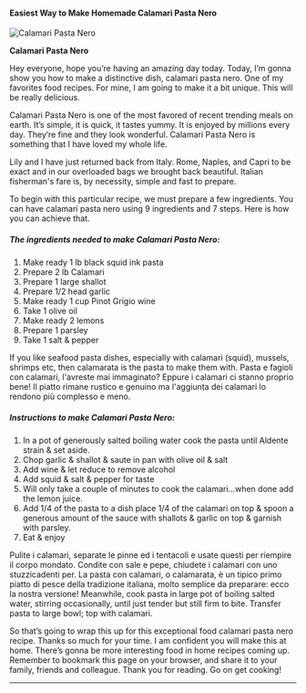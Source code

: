             

#### Easiest Way to Make Homemade Calamari Pasta Nero

![Calamari Pasta Nero](https://img-global.cpcdn.com/recipes/6522610158403584/751x532cq70/calamari-pasta-nero-recipe-main-photo.jpg)

**Calamari Pasta Nero**

Hey everyone, hope you’re having an amazing day today. Today, I’m gonna show you how to make a distinctive dish, calamari pasta nero. One of my favorites food recipes. For mine, I am going to make it a bit unique. This will be really delicious.

Calamari Pasta Nero is one of the most favored of recent trending meals on earth. It’s simple, it is quick, it tastes yummy. It is enjoyed by millions every day. They’re fine and they look wonderful. Calamari Pasta Nero is something that I have loved my whole life.

Lily and I have just returned back from Italy. Rome, Naples, and Capri to be exact and in our overloaded bags we brought back beautiful. Italian fisherman's fare is, by necessity, simple and fast to prepare.

To begin with this particular recipe, we must prepare a few ingredients. You can have calamari pasta nero using 9 ingredients and 7 steps. Here is how you can achieve that.

##### The ingredients needed to make Calamari Pasta Nero:

1.  Make ready 1 lb black squid ink pasta
2.  Prepare 2 lb Calamari
3.  Prepare 1 large shallot
4.  Prepare 1/2 head garlic
5.  Make ready 1 cup Pinot Grigio wine
6.  Take 1 olive oil
7.  Make ready 2 lemons
8.  Prepare 1 parsley
9.  Take 1 salt & pepper

If you like seafood pasta dishes, especially with calamari (squid), mussels, shrimps etc, then calamarata is the pasta to make them with. Pasta e fagioli con calamari, l'avreste mai immaginato? Eppure i calamari ci stanno proprio bene! Il piatto rimane rustico e genuino ma l'aggiunta dei calamari lo rendono più complesso e meno.

##### Instructions to make Calamari Pasta Nero:

1.  In a pot of generously salted boiling water cook the pasta until Aldente strain & set aside.
2.  Chop garlic & shallot & saute in pan with olive oil & salt
3.  Add wine & let reduce to remove alcohol
4.  Add squid & salt & pepper for taste
5.  Will only take a couple of minutes to cook the calamari…when done add the lemon juice.
6.  Add 1/4 of the pasta to a dish place 1/4 of the calamari on top & spoon a generous amount of the sauce with shallots & garlic on top & garnish with parsley.
7.  Eat & enjoy

Pulite i calamari, separate le pinne ed i tentacoli e usate questi per riempire il corpo mondato. Condite con sale e pepe, chiudete i calamari con uno stuzzicadenti per. La pasta con calamari, o calamarata, è un tipico primo piatto di pesce della tradizione italiana, molto semplice da preparare: ecco la nostra versione! Meanwhile, cook pasta in large pot of boiling salted water, stirring occasionally, until just tender but still firm to bite. Transfer pasta to large bowl; top with calamari.

So that’s going to wrap this up for this exceptional food calamari pasta nero recipe. Thanks so much for your time. I am confident you will make this at home. There’s gonna be more interesting food in home recipes coming up. Remember to bookmark this page on your browser, and share it to your family, friends and colleague. Thank you for reading. Go on get cooking!

* * *